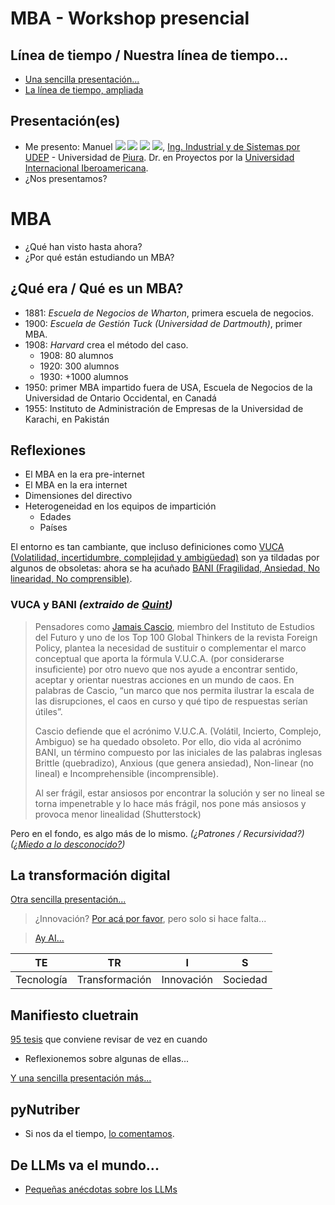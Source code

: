 # MBA - Workshop presencial

## Línea de tiempo / Nuestra línea de tiempo...

- [Una sencilla presentación...](https://docs.google.com/presentation/d/1c-qJ0cIbaMGAj04NR0v5Y3pGTMGMmJC3rqAb_28B34A/edit?usp=sharing)
- [La línea de tiempo, ampliada](https://docs.google.com/spreadsheets/d/1YLe5zTt8rf565U_-fE9ZZ_Wac3VV0mnihwVSv-hbuWw/edit?usp=sharing)


## Presentación(es)

- Me presento: Manuel [![](https://img.shields.io/badge/--FFF?style=flat&logo=gmail&logoColor=black)](mailto:manuel@masiasweb.com) [![](https://img.shields.io/badge/--FFF?style=flat&logo=X&logoColor=black)](https://twitter.com/mmasias) [![](https://img.shields.io/badge/--FFF?style=flat&logo=GitHub&logoColor=black)](https://github.com/mmasias) [![](https://img.shields.io/badge/-In-FFF?style=flat)](https://www.linkedin.com/in/mmasias/), [Ing. Industrial y de Sistemas por UDEP](https://www.udep.edu.pe/ingenieria/carrera/ingenieria-industrial-y-de-sistemas/) - Universidad de [Piura](https://es.wikipedia.org/wiki/Piura). Dr. en Proyectos por la [Universidad Internacional Iberoamericana](https://www.unib.org/).
- ¿Nos presentamos?

# MBA

- ¿Qué han visto hasta ahora?
- ¿Por qué están estudiando un MBA?

## ¿Qué era / Qué es un MBA?

- 1881: *Escuela de Negocios de Wharton*, primera escuela de negocios.
- 1900: *Escuela de Gestión Tuck (Universidad de Dartmouth)*, primer MBA.
- 1908: *Harvard* crea el método del caso.
    - 1908: 80 alumnos
    - 1920: 300 alumnos
    - 1930: +1000 alumnos
- 1950: primer MBA impartido fuera de USA, Escuela de Negocios de la Universidad de Ontario Occidental, en Canadá
- 1955:  Instituto de Administración de Empresas de la Universidad de Karachi, en Pakistán

## Reflexiones

- El MBA en la era pre-internet
- El MBA en la era internet
- Dimensiones del directivo
- Heterogeneidad en los equipos de impartición
    - Edades
    - Países

El entorno es tan cambiante, que incluso definiciones como [VUCA (Volatilidad, incertidumbre, complejidad y ambigüedad)](https://es.wikipedia.org/wiki/VUCA) son ya tildadas por algunos de obsoletas: ahora se ha acuñado [BANI (Fragilidad, Ansiedad, No linearidad, No comprensible)](https://www.quintgroup.com/es-es/insights/adios-vuca-bienvenido-bani/). 

### VUCA y BANI *(extraido de [Quint](https://www.quintgroup.com/es-es/insights/adios-vuca-bienvenido-bani/))*
> Pensadores como [Jamais Cascio](https://es.wikipedia.org/wiki/Jamais_Cascio), miembro del Instituto de Estudios del Futuro y uno de los Top 100 Global Thinkers de la revista Foreign Policy, plantea la necesidad de sustituir o complementar el marco conceptual que aporta la fórmula V.U.C.A. (por considerarse insuficiente) por otro nuevo que nos ayude a encontrar sentido, aceptar y orientar nuestras acciones en un mundo de caos. En palabras de Cascio, “un marco que nos permita ilustrar la escala de las disrupciones, el caos en curso y qué tipo de respuestas serían útiles”. 
>
> Cascio defiende que el acrónimo V.U.C.A. (Volátil, Incierto, Complejo, Ambiguo) se ha quedado obsoleto. Por ello, dio vida al acrónimo BANI, un término compuesto por las iniciales de las palabras inglesas Brittle (quebradizo), Anxious (que genera ansiedad), Non-linear (no lineal) e Incomprehensible (incomprensible). 
>
> Al ser frágil, estar ansiosos por encontrar la solución y ser no lineal se torna impenetrable y lo hace más frágil, nos pone más ansiosos y provoca menor linealidad (Shutterstock)

Pero en el fondo, es algo más de lo mismo. *(¿Patrones / Recursividad?)* *([¿Miedo a lo desconocido?](https://docs.google.com/presentation/d/1O6AF3OdhmQ2Zd6KPyKDRTYZ39V2jJWZ6ZnulcDFyVKQ/edit?usp=sharing))*

## La transformación digital

[Otra sencilla presentación...](https://docs.google.com/presentation/d/1PxBcCihyPK1mwv9PErElJVNbQcRhRhwyPoZAv-U_Ees/edit?usp=sharing)

> ¿Innovación? [Por acá por favor](https://docs.google.com/presentation/d/1DVgF_6Gcah3kXjft_soy8DPOWgy62u-KTZbFQNEcLOE/edit?usp=sharing), pero solo si hace falta...

> [Ay AI...](https://github.com/mmasias/ai-prompts/blob/main/documentos/itinerarios/itinerarioCPICCR.md)

|TE|TR|I|S|
|-|-|-|-|
|Tecnología|Transformación|Innovación|Sociedad|

## Manifiesto cluetrain

[95 tesis](https://web.archive.org/web/19990828010639/http://tremendo.com/cluetrain/) que conviene revisar de vez en cuando

- Reflexionemos sobre algunas de ellas...

[Y una sencilla presentación más...](https://docs.google.com/presentation/d/1qQXZE0g10PZHzisHxJbp32Dkxx9gktXhPHh3fNLmgDs/edit?usp=sharing)

## pyNutriber

- Si nos da el tiempo, [lo comentamos](https://docs.google.com/presentation/d/0B0tHzaS3tbKpLTlJREpFa2xXM0k/edit?usp=sharing&ouid=109884286478208474474&resourcekey=0-VIZ2KaCLuVfvuTRnbYFYAQ&rtpof=true&sd=true).

## De LLMs va el mundo...

- [Pequeñas anécdotas sobre los LLMs](https://github.com/mmasias/ai-prompts/tree/main?tab=readme-ov-file#peque%C3%B1as-an%C3%A9cdotas-sobre-la-ia)
